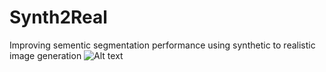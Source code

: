 # Synth2Real
Improving sementic segmentation performance using synthetic to realistic image generation
![Alt text](Photos/syn.png)
